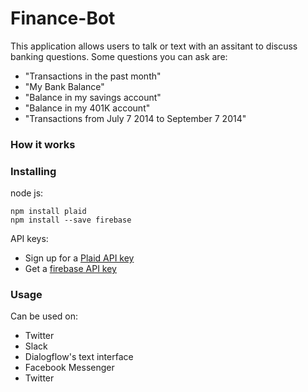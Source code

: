 # Finance-Bot

This application allows users to talk or text with an assitant to discuss banking questions. Some questions you can ask are:

* "Transactions in the past month"
* "My Bank Balance"
* "Balance in my savings account"
* "Balance in my 401K account"
* "Transactions from July 7 2014 to September 7 2014"

### How it works

### Installing
node js:
```
npm install plaid
npm install --save firebase
```
API keys:
* Sign up for a [Plaid API key](https://plaid.com/)
* Get a [firebase API key](https://firebase.google.com/)

### Usage

Can be used on:

* Twitter
* Slack
* Dialogflow's text interface
* Facebook Messenger 
* Twitter




